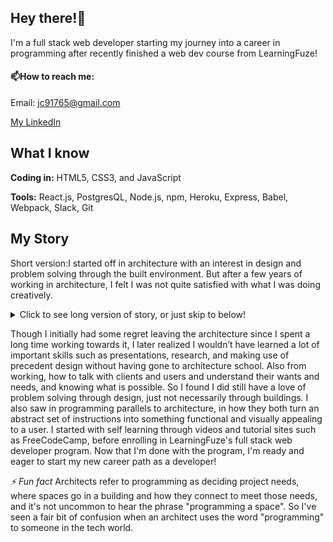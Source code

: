 ## Hey there!👋

I'm a full stack web developer starting my journey into a career in programming after recently finished a web dev course from LearningFuze!

#### 📫How to reach me: 
Email: jc91765@gmail.com

[My LinkedIn](https://www.linkedin.com/in/jonathan-chiang-ab837873/)


## What I know
 **Coding in:** HTML5, CSS3, and JavaScript
 
 **Tools:** React.js, PostgresQL, Node.js, npm, Heroku, Express, Babel, Webpack, Slack, Git


## My Story
Short version:I started off in architecture with an interest in design and problem solving through the built environment. But after a few years of working in architecture, I felt I was not quite satisfied with what I was doing creatively.

<details>
  <summary>Click to see long version of story, or just skip to below!</summary>
 I decided to go into architecture since my dad was also a contractor, and I liked the idea of designing something that would be translated to a physical built environment that is functional for its users. So I had a lot of practice in starting with a problem and figuring how to resolve it with a building. Including doing site and community studies to understand a project. After finishing grad school and working for about 3 years, and I had started feeling somewhat unsatisfied with what I was doing in architecture. There was a lot less freedom of design that I had expected, and a lot of it was jumping through regulatory hoops and dealing with various steps of construction- it’s a very old fashioned industry with excessive bureaucracy. All this was basically a lot of work and time for what felt like very little reward, compared to the education and effort I had put in to get there. There felt to be a lot less practical problem solving with architecture, and more just being the middleman solving problems in the process of getting a building built- correspondence with various city departments, researching different jurisditcional codes, contractor issues, scheduling, timing, pricing. I was in the process of studying for the architectural licensing exam around 2019, but then as we all know, covid hit and architecture ground to a near halt. I had started looked at different career changes, such as into engineering, and then into coding after a friend brought it up. 
</details>

Though I initially had some regret leaving the architecture since I spent a long time working towards it, I later realized I wouldn’t have learned a lot of important skills such as presentations, research, and making use of precedent design without having gone to architecture school. Also from working, how to talk with clients and users and understand their wants and needs, and knowing what is possible. So I found I did still have a love of problem solving through design, just not necessarily through buildings. I also saw in programming parallels to architecture, in how they both turn an abstract set of instructions into something functional and visually appealing to a user. I started with self learning through videos and tutorial sites such as FreeCodeCamp, before enrolling in LearningFuze's full stack web developer program. Now that I'm done with the program, I'm ready and eager to start my new career path as a developer!


*⚡ Fun fact*  Architects refer to programming as deciding project needs, where spaces go in a building and how they connect to meet those needs, and it's not uncommon to hear the phrase "programming a space". So I've seen a fair bit of confusion when an architect uses the word "programming" to someone in the tech world.



<!--
**J0N-C/J0N-C** is a ✨ _special_ ✨ repository because its `README.md` (this file) appears on your GitHub profile.

Here are some ideas to get you started:

- 🔭 I’m currently working on ...
- 🌱 I’m currently learning ...
- 👯 I’m looking to collaborate on ...
- 🤔 I’m looking for help with ...
- 💬 Ask me about ...
- 📫 How to reach me: ...
- 😄 Pronouns: ...
- ⚡ Fun fact: ...
-->
